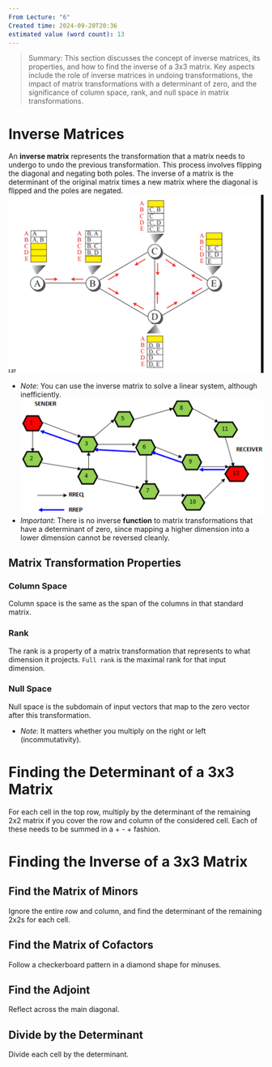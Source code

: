 ```yaml
---
From Lecture: "6"
Created time: 2024-09-20T20:36
estimated value (word count): 13
---
```

> Summary: This section discusses the concept of inverse matrices, its properties, and how to find the inverse of a 3x3 matrix. Key aspects include the role of inverse matrices in undoing transformations, the impact of matrix transformations with a determinant of zero, and the significance of column space, rank, and null space in matrix transformations.
# **Inverse Matrices**
An **inverse matrix** represents the transformation that a matrix needs to undergo to undo the previous transformation. This process involves flipping the diagonal and negating both poles. The inverse of a matrix is the determinant of the original matrix times a new matrix where the diagonal is flipped and the poles are negated.
![Untitled 28.png](../../../attachments/Untitled%2028.png)
- _Note_: You can use the inverse matrix to solve a linear system, although inefficiently.
![Untitled 29.png](../../../attachments/Untitled%2029.png)
- _Important_: There is no inverse **function** to matrix transformations that have a determinant of zero, since mapping a higher dimension into a lower dimension cannot be reversed cleanly.
## **Matrix Transformation Properties**
### **Column Space**
Column space is the same as the span of the columns in that standard matrix.
### **Rank**
The rank is a property of a matrix transformation that represents to what dimension it projects. `Full rank` is the maximal rank for that input dimension.
### **Null Space**
Null space is the subdomain of input vectors that map to the zero vector after this transformation.
- _Note_: It matters whether you multiply on the right or left (incommutativity).
# **Finding the Determinant of a 3x3 Matrix**
For each cell in the top row, multiply by the determinant of the remaining 2x2 matrix if you cover the row and column of the considered cell. Each of these needs to be summed in a + - + fashion.
# **Finding the Inverse of a 3x3 Matrix**
## **Find the Matrix of Minors**
Ignore the entire row and column, and find the determinant of the remaining 2x2s for each cell.
## **Find the Matrix of Cofactors**
Follow a checkerboard pattern in a diamond shape for minuses.
## **Find the Adjoint**
Reflect across the main diagonal.
## **Divide by the Determinant**
Divide each cell by the determinant.